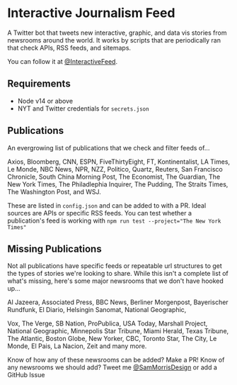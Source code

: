 # Interactive Journalism Feed
A Twitter bot that tweets new interactive, graphic, and data vis stories from newsrooms around the world. It works by scripts that are periodically ran that check APIs, RSS feeds, and sitemaps.

You can follow it at [@InteractiveFeed](https://twitter.com/InteractiveFeed).

## Requirements
- Node v14 or above
- NYT and Twitter credentials for `secrets.json`

## Publications
An evergrowing list of publications that we check and filter feeds of...

Axios, Bloomberg, CNN, ESPN, FiveThirtyEight, FT, Kontinentalist, LA Times, Le Monde, NBC News, NPR, NZZ, Politico, Quartz, Reuters, San Francisco Chronicle, South China Morning Post, The Economist, The Guardian, The New York Times, The Philadlephia Inquirer, The Pudding, The Straits Times, The Washington Post, and WSJ.

These are listed in `config.json` and can be added to with a PR. Ideal sources are APIs or specific RSS feeds. You can test whether a publication's feed is working with `npm run test --project="The New York Times"`


## Missing Publications
Not all publications have specific feeds or repeatable url structures to get the types of stories we're looking to share. While this isn't a complete list of what's missing, here's some major newsrooms that we don't have hooked up...

Al Jazeera, Associated Press, BBC News, Berliner Morgenpost, Bayerischer Rundfunk, El Diario, Helsingin Sanomat, National Geographic,


Vox, The Verge, SB Nation, ProPublica, USA Today,  Marshall Project, National Geographic, Minnepolis Star Tribune, Miami Herald, Texas Tribune, The Atlantic, Boston Globe, New Yorker, CBC, Toronto Star, The City, Le Monde, El Pais, La Nacion, Zeit and many more.

Know of how any of these newsrooms can be added? Make a PR!
Know of any newsrooms we should add? Tweet me [@SamMorrisDesign](https://twitter.com/SamMorrisDesign) or add a GitHub Issue
